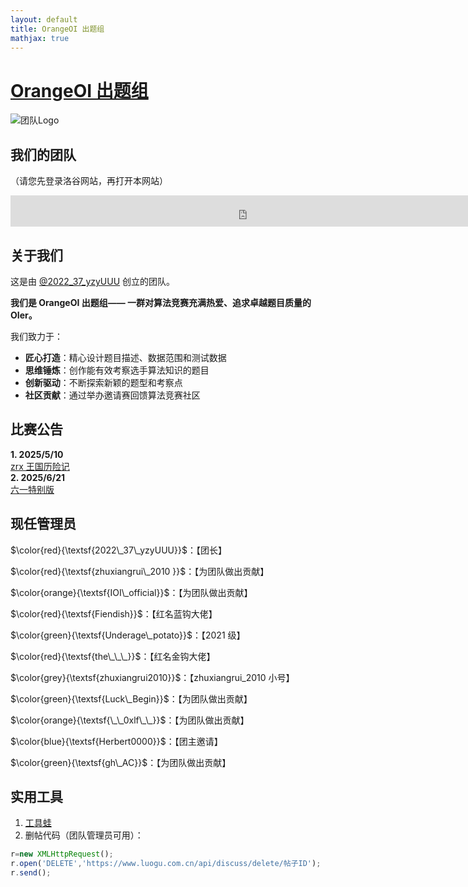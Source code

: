 ```yaml
---
layout: default
title: OrangeOI 出题组
mathjax: true
---
```


# [OrangeOI 出题组](https://www.luogu.com.cn/team/95177)

<!-- 保留原始HTML头部 -->
<script type="text/x-mathjax-config">
MathJax.Hub.Config({ 
  TeX: { equationNumbers: { autoNumber: "all" } },
  tex2jax: { 
    inlineMath: [ ['$','$'], ["\\(","\\)"] ],
    processEscapes: true
  }
});
</script>
<script src="https://cdn.mathjax.org/mathjax/latest/MathJax.js?config=TeX-AMS-MML_HTMLorMML"></script>

![团队Logo](https://cdn.luogu.com.cn/upload/image_hosting/vfqjosm9.png)

## 我们的团队
（请您先登录洛谷网站，再打开本网站）
<iframe src="https://www.luogu.com.cn/team/95177" width="150%" height="50" style="border:none;"></iframe>

## 关于我们
这是由 [@2022_37_yzyUUU](https://www.luogu.com.cn/user/785636) 创立的团队。

**我们是 OrangeOI 出题组—— 一群对算法竞赛充满热爱、追求卓越题目质量的 OIer。**

我们致力于：

*   **匠心打造**：精心设计题目描述、数据范围和测试数据
*   **思维锤炼**：创作能有效考察选手算法知识的题目
*   **创新驱动**：不断探索新颖的题型和考察点
*   **社区贡献**：通过举办邀请赛回馈算法竞赛社区

## 比赛公告
**1. 2025/5/10**  
[zrx 王国历险记](https://www.luogu.com.cn/contest/238867)  
**2. 2025/6/21**  
[六一特别版](https://www.luogu.com.cn/contest/245676)

## 现任管理员
$\color{red}{\textsf{2022\_37\_yzyUUU}}$：【团长】

$\color{red}{\textsf{zhuxiangrui\_2010 }}$：【为团队做出贡献】

$\color{orange}{\textsf{IOI\_official}}$：【为团队做出贡献】

$\color{red}{\textsf{Fiendish}}$：【红名蓝钩大佬】

$\color{green}{\textsf{Underage\_potato}}$：【2021 级】

$\color{red}{\textsf{the\_\_\_}}$：【红名金钩大佬】

$\color{grey}{\textsf{zhuxiangrui2010}}$：【zhuxiangrui_2010 小号】

$\color{green}{\textsf{Luck\_Begin}}$：【为团队做出贡献】

$\color{orange}{\textsf{\_\_0xlf\_\_}}$：【为团队做出贡献】

$\color{blue}{\textsf{Herbert0000}}$：【团主邀请】

$\color{green}{\textsf{gh\_AC}}$：【为团队做出贡献】

## 实用工具
1. [工具蛙](https://toolwa.com/)
2. 删帖代码（团队管理员可用）：
```javascript
r=new XMLHttpRequest();
r.open('DELETE','https://www.luogu.com.cn/api/discuss/delete/帖子ID');
r.send();
```